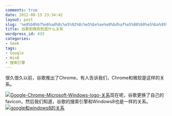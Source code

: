 ```yaml
---
comments: true
date: 2012-08-15 23:34:42
layout: post
slug: '%e8%b0%b7%e6%ad%8c%e5%92%8c%e5%be%ae%e8%bd%af%e5%88%b0%e5%ba%95%e4%bb%80%e4%b9%88%e5%85%b3%e7%b3%bb'
title: 谷歌和微软到底什么关系
wordpress_id: 433
categories:
- Geek
tags:
- Google
- Win8
- 搜索引擎
---
```


很久很久以前，谷歌推出了Chrome，有人告诉我们，Chrome和微软是这样的关系。

[![Google-Chrome-Microsoft-Windows-logo-关系](http://baham.co/wp-content/uploads/2012/08/Google-Chrome-is-new-Microsoft-Windows3.png)](http://baham.co/08_15_433.html/google-chrome-is-new-microsoft-windows-4)现在呢，谷歌更换了自己的favicon，然后我们知道，谷歌的搜索引擎和Windows8也是一样的关系。<!-- more --> [![google和windows8的关系](http://baham.co/wp-content/uploads/2012/08/Google-Chrome-is-new-Microsoft-Windows_副本.png)](http://baham.co/08_15_433.html/google-chrome-is-new-microsoft-windows_%e5%89%af%e6%9c%ac)
